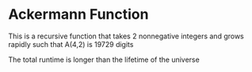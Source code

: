 # Ackermann Function

This is a recursive function that takes 2 nonnegative integers and grows rapidly such that A(4,2) is 19729 digits

The total runtime is longer than the lifetime of the universe
